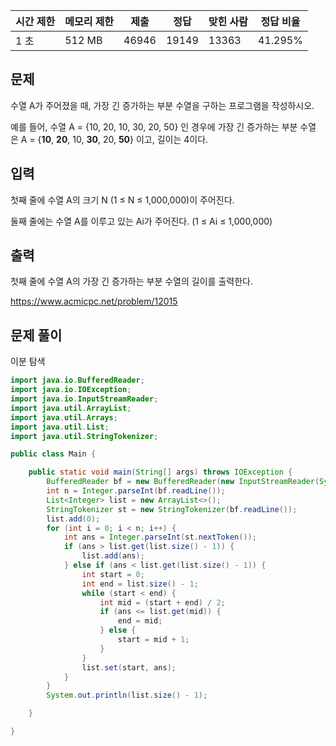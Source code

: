   
|시간 제한|메모리 제한|제출|정답|맞힌 사람|정답 비율|
|---|---|---|---|---|---|
|1 초|512 MB|46946|19149|13363|41.295%|

## 문제

수열 A가 주어졌을 때, 가장 긴 증가하는 부분 수열을 구하는 프로그램을 작성하시오.

예를 들어, 수열 A = {10, 20, 10, 30, 20, 50} 인 경우에 가장 긴 증가하는 부분 수열은 A = {**10**, **20**, 10, **30**, 20, **50**} 이고, 길이는 4이다.

## 입력

첫째 줄에 수열 A의 크기 N (1 ≤ N ≤ 1,000,000)이 주어진다.

둘째 줄에는 수열 A를 이루고 있는 Ai가 주어진다. (1 ≤ Ai ≤ 1,000,000)

## 출력

첫째 줄에 수열 A의 가장 긴 증가하는 부분 수열의 길이를 출력한다.

https://www.acmicpc.net/problem/12015

## 문제 풀이

이분 탐색

```java
import java.io.BufferedReader;
import java.io.IOException;
import java.io.InputStreamReader;
import java.util.ArrayList;
import java.util.Arrays;
import java.util.List;
import java.util.StringTokenizer;

public class Main {

    public static void main(String[] args) throws IOException {
        BufferedReader bf = new BufferedReader(new InputStreamReader(System.in));
        int n = Integer.parseInt(bf.readLine());
        List<Integer> list = new ArrayList<>();
        StringTokenizer st = new StringTokenizer(bf.readLine());
        list.add(0);
        for (int i = 0; i < n; i++) {
            int ans = Integer.parseInt(st.nextToken());
            if (ans > list.get(list.size() - 1)) {
                list.add(ans);
            } else if (ans < list.get(list.size() - 1)) {
                int start = 0;
                int end = list.size() - 1;
                while (start < end) {
                    int mid = (start + end) / 2;
                    if (ans <= list.get(mid)) {
                        end = mid;
                    } else {
                        start = mid + 1;
                    }
                }
                list.set(start, ans);
            }
        }
        System.out.println(list.size() - 1);

    }

}
```